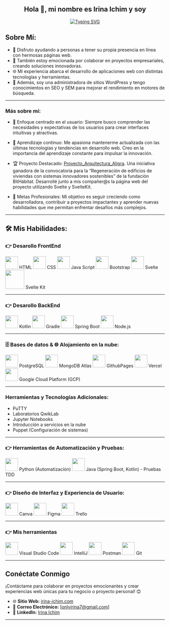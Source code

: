 <div align="center">

## Hola 👋, mi nombre es Irina Ichim y soy

[![Typing SVG](https://readme-typing-svg.herokuapp.com?font=Monserrat+&weight=500&size=22&pause=1000&color=DE43BA&width=440&height=60&lines=Desarolladora+Full-Stack;Administradora+de+sitios+WordPress;Conocedora+de+SEO+y+SEM)](https://git.io/typing-svg)

</div>

## Sobre Mí:

- 🚀 Disfruto ayudando a personas a tener su propia presencia en línea con hermosas páginas web.
- 💼 También estoy emocionada por colaborar en proyectos empresariales, creando soluciones innovadoras.
- 🌐 Mi experiencia abarca el desarrollo de aplicaciones web con distintas tecnologías y herramientas.
- 📝 Además, soy una administradora de sitios WordPress y tengo conocimientos en SEO y SEM para mejorar el rendimiento en motores de búsqueda.

---

### Más sobre mí:

- 🚀 Enfoque centrado en el usuario: Siempre busco comprender las necesidades y expectativas de los usuarios para crear interfaces intuitivas y atractivas.

- 🌱 Aprendizaje continuo: Me apasiona mantenerme actualizada con las últimas tecnologías y tendencias en desarrollo web. Creo en la importancia del aprendizaje constante para impulsar la innovación.

- 🏆 Proyecto Destacado: [Proyecto_Arquitectura_Aligra](https://github.com/Irina-Ichim/Proyecto_Arquitectura_Aligra).  Una iniciativa ganadora de la convocatoria para la “Regeneración de edificios de viviendas con sistemas innovadores sostenibles” de la fundación BitHábitat. Desarrollé junto a mis compañer@s la página web del proyecto utilizando Svelte y SvelteKit.

- 🎯 Metas Profesionales: Mi objetivo es seguir creciendo como desarrolladora, contribuir a proyectos impactantes y aprender nuevas habilidades que me permitan enfrentar desafíos más complejos.

---

## 🛠️ Mis Habilidades:

<a name="frontend-development"></a>
### 👉 Desarollo FrontEnd

<img src="https://www.logolynx.com/images/logolynx/4e/4e441838b106d7cb1154de0eb7501381.png" width="40" height="40"> HTML
<img src="https://www.logolynx.com/images/logolynx/a6/a60635561d41eceb9cb2411cc7648b81.jpeg" width="40" height="40"> CSS
<img src="https://www.logolynx.com/images/logolynx/fc/fc9b448722d69b5937c40554bd8737ea.png" width="40" height="40"> Java Script
<img src="https://cdn.icon-icons.com/icons2/2415/PNG/96/bootstrap_plain_wordmark_logo_icon_146620.png" width="40" height="40"> Bootstrap
<img src="https://camo.githubusercontent.com/d3f047dd004c03ef9d388905a37442291035da8729411e7503e728b5ab2f379c/68747470733a2f2f7062732e7477696d672e636f6d2f70726f66696c655f696d616765732f313132313339353931313834393036323430302f3765786d4a4567342e706e67" width="40" height="40"> Svelte
<img src="https://kevinmatsunaga.com/content/images/size/w1200/2022/04/sveltekit-logo.png" width="60" height="60"> Svelte Kit

---

### 👉 Desarollo BackEnd

<img src="https://cdn.icon-icons.com/icons2/2107/PNG/512/file_type_kotlin_icon_130487.png" width="40" height="40"> Kotlin
<img src="https://cdn.icon-icons.com/icons2/2699/PNG/512/gradle_logo_icon_171050.png" width="40" height="40"> Gradle
<img src="https://th.bing.com/th?id=OSK.181d78576078d11fd69e18a189bf0c6b&w=188&h=132&c=7&o=6&dpr=1.3&pid=SANGAM" width="40" height="40"> Spring Boot
<img src="https://cdn.icon-icons.com/icons2/2622/PNG/96/brand_node_icon_157859.png" width="40" height="40"> Node.js

---

### 🗄️ Bases de datos & 🌐 Alojamiento en la nube:

<img src="https://cdn.icon-icons.com/icons2/2667/PNG/96/folder_postgres_icon_161286.png" width="40" height="40"> PostgreSQL
<img src="https://cdn.icon-icons.com/icons2/2415/PNG/512/mongodb_plain_wordmark_logo_icon_146423.png" width="40" height="40"> MongoDB Atlas
<img src="https://cdn.icon-icons.com/icons2/2107/PNG/512/folder_type_github_opened_icon_129960.png" width="40" height="40"> GithubPages
<img src="https://cdn.icon-icons.com/icons2/3915/PNG/512/vercel_logo_icon_249276.png" width="40" height="40"> Vercel
<img src="URL_DE_LOGO_GCP" width="40" height="40"> Google Cloud Platform (GCP)

---

### Herramientas y Tecnologías Adicionales:

- PuTTY
- Laboratorios QwikLab
- Jupyter Notebooks
- Introducción a servicios en la nube
- Puppet (Configuración de sistemas)

---

### 👉 Herramientas de Automatización y Pruebas:

<img src="https://www.vectorlogo.zone/logos/python/python-icon.svg" width="40" height="40"> Python (Automatización)
<img src="https://www.vectorlogo.zone/logos/java/java-icon.svg" width="40" height="40"> Java (Spring Boot, Kotlin) - Pruebas TDD

---

### 👉 Diseño de Interfaz y Experiencia de Usuario: 

<img src="https://cdn.icon-icons.com/icons2/2699/PNG/512/canva_logo_icon_168460.png" width="40" height="40"> Canva
<img src="https://cdn.icon-icons.com/icons2/2429/PNG/512/figma_logo_icon_147289.png" width="40" height="40"> Figma
<img src="https://cdn.icon-icons.com/icons2/3041/PNG/512/trello_logo_icon_189227.png" width="40" height="40"> Trello

---

### 👉 Mis herramientas 

<img src="https://cdn.icon-icons.com/icons2/3053/PNG/512/microsoft_visual_studio_code_alt_macos_bigsur_icon_189952.png" width="40" height="40"> Visual Studio Code
<img src="https://cdn.icon-icons.com/icons2/3053/PNG/512/intellij_macos_bigsur_icon_190061.png" width="40" height="40"> IntelliJ
<img src="https://cdn.icon-icons.com/icons2/3053/PNG/512/postman_macos_bigsur_icon_189815.png" width="40" height="40"> Postman
<img src="https://cdn.icon-icons.com/icons2/2406/PNG/512/github_git_icon_145985.png" width="40" height="40"> Git

---

## Conéctate Conmigo

¡Contáctame para colaborar en proyectos emocionantes y crear experiencias web únicas para tu negocio o proyecto personal! 😊

- 🌐 **Sitio Web:** [irina-ichim.com](https://irina-ichim.com)
- 📧 **Correo Electrónico:** [onlyirina7@gmail.com]
- 💼 **LinkedIn:** [Irina Ichim](https://www.linkedin.com/in/irina-ichim-desarolladora/)

---
